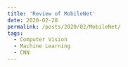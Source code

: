 ```yaml
---
title: 'Review of MobileNet'
date: 2020-02-28
permalink: /posts/2020/02/MobileNet/
tags:
  - Computer Vision
  - Machine Learning
  - CNN
---
```


